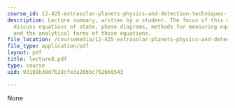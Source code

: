 ```yaml
---
course_id: 12-425-extrasolar-planets-physics-and-detection-techniques-fall-2007
description: Lecture summary, written by a student. The focus of this class is to
  discuss equations of state, phase diagrams, methods for measuring equations of state
  and the analytical forms of those equations.
file_location: /coursemedia/12-425-extrasolar-planets-physics-and-detection-techniques-fall-2007/93101b38d7b28cfe3a20b5c7626b9543_lecture8.pdf
file_type: application/pdf
layout: pdf
title: lecture8.pdf
type: course
uid: 93101b38d7b28cfe3a20b5c7626b9543

---
```

None